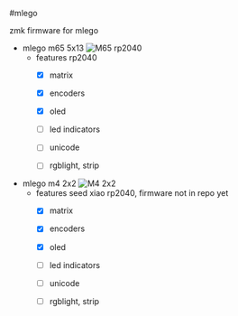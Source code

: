 #mlego

zmk firmware for mlego



- mlego m65 5x13
![M65 rp2040](https://i.imgur.com/tufbaxG.jpg)
  - features rp2040
    - [x] matrix
    - [x] encoders
    - [x] oled
    - [ ] led indicators
    - [ ] unicode
    - [ ] rgblight, strip


- mlego m4 2x2
![M4 2x2](https://i.imgur.com/OeanRrD.jpg)
  - features seed xiao rp2040, firmware not in repo yet
    - [x] matrix
    - [x] encoders
    - [x] oled
    - [ ] led indicators
    - [ ] unicode
    - [ ] rgblight, strip

